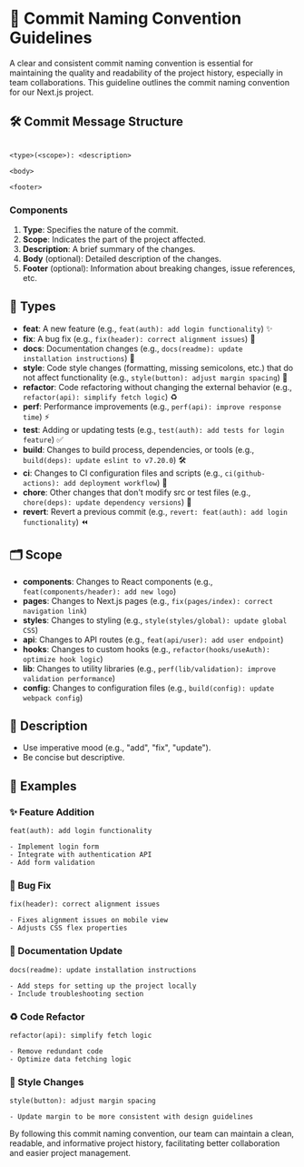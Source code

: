 # 📘 Commit Naming Convention Guidelines

A clear and consistent commit naming convention is essential for maintaining the quality and readability of the project history, especially in team collaborations. This guideline outlines the commit naming convention for our Next.js project.

## 🛠️ Commit Message Structure

```

<type>(<scope>): <description>

<body>

<footer>
```

### Components

1. **Type**: Specifies the nature of the commit.
2. **Scope**: Indicates the part of the project affected.
3. **Description**: A brief summary of the changes.
4. **Body** (optional): Detailed description of the changes.
5. **Footer** (optional): Information about breaking changes, issue references, etc.

## 📑 Types

-   **feat**: A new feature (e.g., `feat(auth): add login functionality`) ✨
-   **fix**: A bug fix (e.g., `fix(header): correct alignment issues`) 🐛
-   **docs**: Documentation changes (e.g., `docs(readme): update installation instructions`) 📝
-   **style**: Code style changes (formatting, missing semicolons, etc.) that do not affect functionality (e.g., `style(button): adjust margin spacing`) 💄
-   **refactor**: Code refactoring without changing the external behavior (e.g., `refactor(api): simplify fetch logic`) ♻️
-   **perf**: Performance improvements (e.g., `perf(api): improve response time`) ⚡
-   **test**: Adding or updating tests (e.g., `test(auth): add tests for login feature`) ✅
-   **build**: Changes to build process, dependencies, or tools (e.g., `build(deps): update eslint to v7.20.0`) 🛠️
-   **ci**: Changes to CI configuration files and scripts (e.g., `ci(github-actions): add deployment workflow`) 👷
-   **chore**: Other changes that don't modify src or test files (e.g., `chore(deps): update dependency versions`) 🔧
-   **revert**: Revert a previous commit (e.g., `revert: feat(auth): add login functionality`) ⏪

## 🗂️ Scope

-   **components**: Changes to React components (e.g., `feat(components/header): add new logo`)
-   **pages**: Changes to Next.js pages (e.g., `fix(pages/index): correct navigation link`)
-   **styles**: Changes to styling (e.g., `style(styles/global): update global CSS`)
-   **api**: Changes to API routes (e.g., `feat(api/user): add user endpoint`)
-   **hooks**: Changes to custom hooks (e.g., `refactor(hooks/useAuth): optimize hook logic`)
-   **lib**: Changes to utility libraries (e.g., `perf(lib/validation): improve validation performance`)
-   **config**: Changes to configuration files (e.g., `build(config): update webpack config`)

## 📝 Description

-   Use imperative mood (e.g., "add", "fix", "update").
-   Be concise but descriptive.

## 🌟 Examples

### ✨ Feature Addition

```
feat(auth): add login functionality

- Implement login form
- Integrate with authentication API
- Add form validation
```

### 🐛 Bug Fix

```
fix(header): correct alignment issues

- Fixes alignment issues on mobile view
- Adjusts CSS flex properties
```

### 📝 Documentation Update

```
docs(readme): update installation instructions

- Add steps for setting up the project locally
- Include troubleshooting section
```

### ♻️ Code Refactor

```
refactor(api): simplify fetch logic

- Remove redundant code
- Optimize data fetching logic
```

### 💄 Style Changes

```
style(button): adjust margin spacing

- Update margin to be more consistent with design guidelines
```

By following this commit naming convention, our team can maintain a clean, readable, and informative project history, facilitating better collaboration and easier project management.
